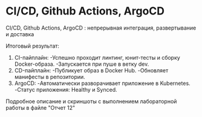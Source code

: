 # CI/CD, Github Actions, ArgoCD
CI/CD, Github Actions, ArgoCD : непрерывная интеграция,
 развертывание и доставка

Итоговый результат:
1. CI-пайплайн:
  -Успешно проходит линтинг, юнит-тесты и сборку Docker-образа.
  -Запускается при пуше в ветку dev.
2. CD-пайплайн:
  -Публикует образ в Docker Hub.
  -Обновляет манифесты в репозитории.
3. ArgoCD:
  -Автоматически разворачивает приложение в Kubernetes.
  -Статус приложения: Healthy и Synced.

Подробное описание и скриншоты с выполнением лабораторной работы в файле "Отчет 12"


